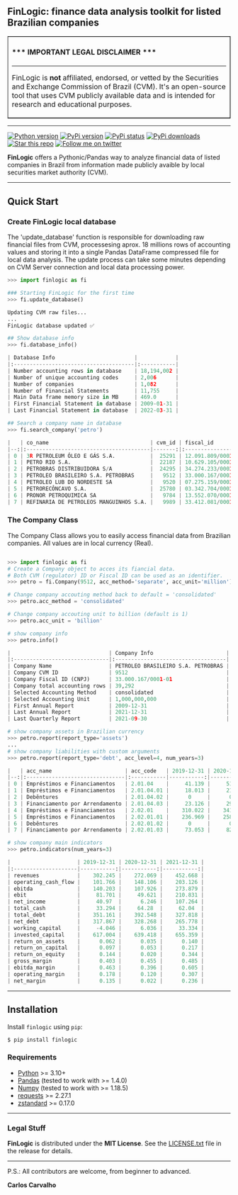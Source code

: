 ## FinLogic: finance data analysis toolkit for listed Brazilian companies


<table border=1 cellpadding=10><tr><td>

#### \*\*\* IMPORTANT LEGAL DISCLAIMER \*\*\*

---

FinLogic is **not** affiliated, endorsed, or vetted by the Securities and Exchange Commission of Brazil (CVM). It's an open-source tool that uses CVM publicly available data and is intended for research and educational purposes.

</td></tr></table>

---

<a target="new" href="https://pypi.python.org/pypi/finlogic"><img border=0 src="https://img.shields.io/badge/python-3.10+-blue.svg?style=flat" alt="Python version"></a>
<a target="new" href="https://pypi.python.org/pypi/finlogic"><img border=0 src="https://img.shields.io/pypi/v/finlogic.svg?maxAge=60%" alt="PyPi version"></a>
<a target="new" href="https://pypi.python.org/pypi/finlogic"><img border=0 src="https://img.shields.io/pypi/status/finlogic.svg?maxAge=60" alt="PyPi status"></a>
<a target="new" href="https://pypi.python.org/pypi/finlogic"><img border=0 src="https://img.shields.io/pypi/dm/finlogic.svg?maxAge=2592000&label=installs&color=%2327B1FF" alt="PyPi downloads"></a>
<a target="new" href="https://github.com/crdcj/FinLogic"><img border=0 src="https://img.shields.io/github/stars/crdcj/FinLogic.svg?style=social&label=Star&maxAge=60" alt="Star this repo"></a>
<a target="new" href="https://twitter.com/CRCarvalhoJ"><img border=0 src="https://img.shields.io/twitter/follow/CRCarvalhoJ.svg?style=social&label=Follow&maxAge=60" alt="Follow me on twitter"></a>


**FinLogic** offers a Pythonic/Pandas way to analyze financial data of listed companies in Brazil from information made publicly avaible by local securities market authority (CVM).

---

## Quick Start

### Create FinLogic local database

The 'update_database' function is responsible for downloading raw financial files from CVM, processesing aprox. 18 millions rows of accounting values and storing it into a single Pandas DataFrame compressed file for local data analysis. The update process can take some minutes depending on CVM Server connection and local data processing power.

```python
>>> import finlogic as fi

### Starting FinLogic for the first time
>>> fi.update_database()

Updating CVM raw files...
...
FinLogic database updated ✅

## Show database info
>>> fi.database_info()

| Database Info                         |            |
|:--------------------------------------|:-----------|
| Number accounting rows in database    | 18,194,002 |
| Number of unique accounting codes     | 2,006      |
| Number of companies                   | 1,082      |
| Number of Financial Statements        | 11,755     |
| Main Data frame memory size in MB     | 469.0      |
| First Financial Statement in database | 2009-01-31 |
| Last Financial Statement in database  | 2022-03-31 |

## Search a company name in database
>>> fi.search_company('petro')

|   | co_name                                | cvm_id | fiscal_id          |
|--:|:---------------------------------------|-------:|:-------------------|
| 0 | 3R PETROLEUM ÓLEO E GÁS S.A.           |  25291 | 12.091.809/0001-55 |
| 1 | PETRO RIO S.A.                         |  22187 | 10.629.105/0001-68 |
| 2 | PETROBRAS DISTRIBUIDORA S/A            |  24295 | 34.274.233/0001-02 |
| 3 | PETROLEO BRASILEIRO S.A. PETROBRAS     |   9512 | 33.000.167/0001-01 |
| 4 | PETROLEO LUB DO NORDESTE SA            |   9520 | 07.275.159/0001-68 |
| 5 | PETRORECÔNCAVO S.A.                    |  25780 | 03.342.704/0001-30 |
| 6 | PRONOR PETROQUIMICA SA                 |   9784 | 13.552.070/0001-02 |
| 7 | REFINARIA DE PETROLEOS MANGUINHOS S.A. |   9989 | 33.412.081/0001-96 |
```

### The Company Class

The Company Class allows you to easily access financial data from Brazilian companies. All values are in local currency (Real).
```python

>>> import finlogic as fi
# Create a Company object to acces its fiancial data.
# Both CVM (regulator) ID or Fiscal ID can be used as an identifier.
>>> petro = fi.Company(9512, acc_method='separate', acc_unit='million')

# Change company accouting method back to default = 'consolidated'
>>> petro.acc_method = 'consolidated'

# Change company accouting unit to billion (default is 1)
>>> petro.acc_unit = 'billion'

# show company info
>>> petro.info()

|                               | Company Info                       |
|:------------------------------|:-----------------------------------|
| Company Name                  | PETROLEO BRASILEIRO S.A. PETROBRAS |
| Company CVM ID                | 9512                               |
| Company Fiscal ID (CNPJ)      | 33.000.167/0001-01                 |
| Company total accounting rows | 39,292                             |
| Selected Accounting Method    | consolidated                       |
| Selected Accounting Unit      | 1,000,000,000                      |
| First Annual Report           | 2009-12-31                         |
| Last Annual Report            | 2021-12-31                         |
| Last Quarterly Report         | 2021-09-30                         |

# show company assets in Brazilian currency 
>>> petro.report(report_type='assets')
...
# show company liabilities with custom arguments
>>> petro.report(report_type='debt', acc_level=4, num_years=3)

|   | acc_name                       | acc_code   | 2019-12-31 | 2020-12-31 | 2021-12-31 |
|--:|:-------------------------------|:-----------|-----------:|-----------:|-----------:|
| 0 | Empréstimos e Financiamentos   | 2.01.04    |     41.139 |     51.364 |     50.631 |
| 1 | Empréstimos e Financiamentos   | 2.01.04.01 |     18.013 |     21.751 |     20.316 |
| 2 | Debêntures                     | 2.01.04.02 |      0     |      0     |      0     |
| 3 | Financiamento por Arrendamento | 2.01.04.03 |     23.126 |     29.613 |     30.315 |
| 4 | Empréstimos e Financiamentos   | 2.02.01    |    310.022 |    341.184 |    277.187 |
| 5 | Empréstimos e Financiamentos   | 2.02.01.01 |    236.969 |    258.287 |    178.908 |
| 6 | Debêntures                     | 2.02.01.02 |      0     |      0     |      0     |
| 7 | Financiamento por Arrendamento | 2.02.01.03 |     73.053 |     82.897 |     98.279 |

# show company main indicators
>>> petro.indicators(num_years=3)

|                     | 2019-12-31 | 2020-12-31 | 2021-12-31 |
|:--------------------|-----------:|-----------:|-----------:|
| revenues            |    302.245 |    272.069 |    452.668 |
| operating_cash_flow |    101.766 |    148.106 |    203.126 |
| ebitda              |    140.203 |    107.926 |    273.879 |
| ebit                |     81.701 |     49.621 |    210.831 |
| net_income          |     40.97  |      6.246 |    107.264 |
| total_cash          |     33.294 |     64.28  |     62.04  |
| total_debt          |    351.161 |    392.548 |    327.818 |
| net_debt            |    317.867 |    328.268 |    265.778 |
| working_capital     |     -4.046 |      6.036 |     33.334 |
| invested_capital    |    617.004 |    639.418 |    655.359 |
| return_on_assets    |      0.062 |      0.035 |      0.140 |
| return_on_capital   |      0.097 |      0.053 |      0.217 |
| return_on_equity    |      0.144 |      0.020 |      0.344 |
| gross_margin        |      0.403 |      0.455 |      0.485 |
| ebitda_margin       |      0.463 |      0.396 |      0.605 |
| operating_margin    |      0.178 |      0.120 |      0.307 |
| net_margin          |      0.135 |      0.022 |      0.236 |
```
---
## Installation

Install `finlogic` using `pip`:

``` {.sourceCode .bash}
$ pip install finlogic
```

### Requirements

-   [Python](https://www.python.org) \>= 3.10+
-   [Pandas](https://github.com/pydata/pandas) (tested to work with \>= 1.4.0)
-   [Numpy](http://www.numpy.org) (tested to work with \>= 1.18.5)
-   [requests](http://docs.python-requests.org/en/master/) \>= 2.27.1
-   [zstandard](https://pypi.org/project/zstandard/) \>= 0.17.0

---

### Legal Stuff

**FinLogic** is distributed under the **MIT License**. See
the [LICENSE.txt](./LICENSE.txt) file in the release for details.

---

P.S.: All contributors are welcome, from beginner to advanced.

**Carlos Carvalho**